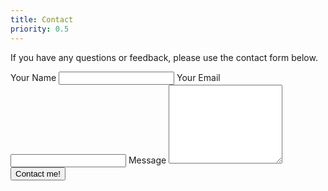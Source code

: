 ```yaml
---
title: Contact
priority: 0.5
---
```


If you have any questions or feedback, please use the contact form below.

<form action="https://formspree.io/orviwan@gmail.com" method="POST" class="clearfix">
  <label>Your Name
    <input type="text" name="name" />
  </label>
  <label>Your Email
    <input type="email" name="_replyto" />
  </label>
  <label>Message
    <textarea name="message" rows="8"></textarea>
  </label>
  <input type="hidden" name="_next" value="./thanks/" />
  <input type="hidden" name="_subject" value="Artisan Maker Enquiry" />
  <input type="hidden" name="_cc" value="orviwan@gmail.com" />
  <input type="submit" value="Contact me!" class="button float-right" />
  <input type="text" name="_gotcha" style="display:none" />

</form>
